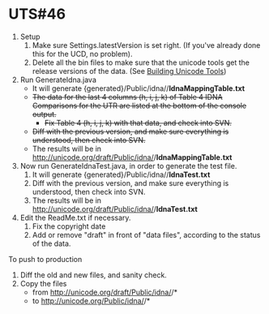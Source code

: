 # UTS#46

1.  Setup
    1.  Make sure Settings.latestVersion is set right. (If you've already done
        this for the UCD, no problem).
    2.  Delete all the bin files to make sure that the unicode tools get the
        release versions of the data. (See [Building Unicode Tools](index.md))
2.  Run GenerateIdna.java
    *   It will generate
        {generated}/Public/idna/<version>/**IdnaMappingTable.txt**
    *   ~~The data for the last 4 columns (h, i, j, k) of Table 4 IDNA
        Comparisons for the UTR are listed at the bottom of the console
        output.~~
        *   ~~Fix Table 4 (h, i, j, k) with that data, and check into SVN.~~
    *   ~~Diff with the previous version, and make sure everything is
        understood, then check into SVN.~~
    *   The results will be in
        <http://unicode.org/draft/Public/idna/><version>/**IdnaMappingTable.txt**
3.  Now run GenerateIdnaTest.java, in order to generate the test file.
    1.  It will generate {generated}/Public/idna/<version>/**IdnaTest.txt**
    2.  Diff with the previous version, and make sure everything is understood,
        then check into SVN.
    3.  The results will be in
        <http://unicode.org/draft/Public/idna/><version>/**IdnaTest.txt**
4.  Edit the ReadMe.txt if necessary.
    1.  Fix the copyright date
    2.  Add or remove "draft" in front of "data files", according to the status
        of the data.

To push to production

1.  Diff the old and new files, and sanity check.
2.  Copy the files
    *   from <http://unicode.org/draft/Public/idna/><version>/\*
    *   to <http://unicode.org/Public/idna/><version>/\*
